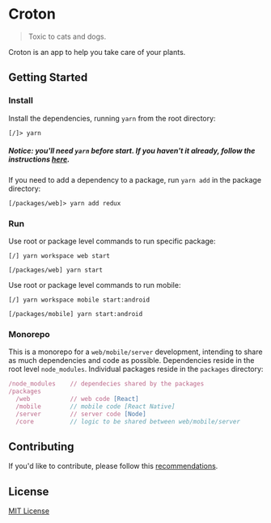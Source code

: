# Croton

> Toxic to cats and dogs.

Croton is an app to help you take care of your plants.

## Getting Started
### Install
Install the dependencies, running `yarn` from the root directory:
```
[/]> yarn
``` 
##### *Notice: you'll need `yarn` before start. If you haven't it already, follow the instructions [here](https://yarnpkg.com/getting-started/install).*

If you need to add a dependency to a package, run `yarn add` in the package directory:
```
[/packages/web]> yarn add redux
```

### Run
Use root or package level commands to run specific package:
```
[/] yarn workspace web start

[/packages/web] yarn start
```
Use root or package level commands to run mobile:
```
[/] yarn workspace mobile start:android

[/packages/mobile] yarn start:android
```

### Monorepo
This is a monorepo for a `web/mobile/server` development, intending to share as much dependencies and code as possible. Dependencies reside in the root level `node_modules`. Individual packages reside in the `packages` directory:

```js
/node_modules    // dependecies shared by the packages
/packages
  /web           // web code [React]
  /mobile        // mobile code [React Native]
  /server        // server code [Node]
  /core          // logic to be shared between web/mobile/server
```

## Contributing
If you'd like to contribute, please follow this [recommendations](CONTRIBUTING.md).

## License
[MIT License](https://opensource.org/licenses/MIT)
